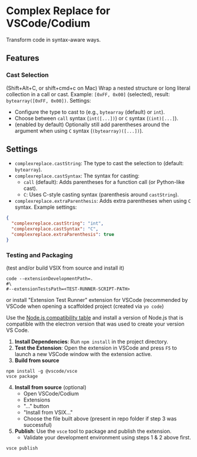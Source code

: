 # Complex Replace for VSCode/Codium

Transform code in syntax-aware ways.

## Features
### Cast Selection
(Shift+Alt+C, or shift+cmd+c on Mac)
Wrap a nested structure or long literal collection in a call or cast. Example: `[0xFF, 0x00]` (selected), result: `bytearray([0xFF, 0x00])`. Settings:
- Configure the type to cast to (e.g., `bytearray` (default) or `int`).
- Choose between `call` syntax (`int([...])`) or `C` syntax (`(int)[...]`).
- (enabled by default) Optionally still add parentheses around the argument when using `C` syntax (`(bytearray)([...])`).


## Settings
- `complexreplace.castString`: The type to cast the selection to (default: `bytearray`).
- `complexreplace.castSyntax`: The syntax for casting:
  - `call` (default): Adds parentheses for a function call (or Python-like cast).
  - `C`: Uses C-style casting syntax (parenthesis around `castString`).
- `complexreplace.extraParenthesis`: Adds extra parentheses when using `C` syntax.
Example settings:
```json
{
  "complexreplace.castString": "int",
  "complexreplace.castSyntax": "C",
  "complexreplace.extraParenthesis": true
}
```

### Testing and Packaging
(test and/or build VSIX from source and install it)
```
code --extensionDevelopmentPath=.
#\
#--extensionTestsPath=<TEST-RUNNER-SCRIPT-PATH>
```
or install "Extension Test Runner" extension for VSCode (recommended by VSCode when opening a scaffolded project (created via `yo code`)

Use the [Node.js compatibility table](https://code.visualstudio.com/api/working-with-extensions/testing-extension#nodejs)
and install a version of Node.js that is compatible with the electron version that was used to create your version VS Code.

1. **Install Dependencies**: Run `npm install` in the project directory.
2. **Test the Extension**: Open the extension in VSCode and press `F5` to launch a new VSCode window with the extension active.
3. **Build from source**
```
npm install -g @vscode/vsce
vsce package
```
4. **Install from source** (optional)
   - Open VSCode/Codium
   - Extensions
   - "..." button
   - "Install from VSIX..."
   - Choose the file built above (present in repo folder if step 3 was successful)
5. **Publish**: Use the `vsce` tool to package and publish the extension.
   - Validate your development environment using steps 1 & 2 above first.
```
vsce publish
```
